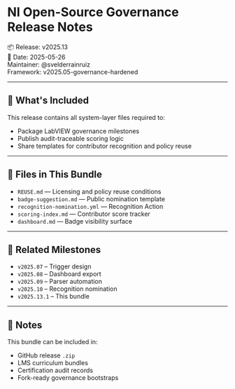 # NI Open-Source Governance Release Notes

📦 Release: v2025.13  
📅 Date: 2025-05-26  
Maintainer: @svelderrainruiz  
Framework: v2025.05-governance-hardened

---

## 🧱 What's Included

This release contains all system-layer files required to:
- Package LabVIEW governance milestones
- Publish audit-traceable scoring logic
- Share templates for contributor recognition and policy reuse

---

## 📂 Files in This Bundle

- `REUSE.md` — Licensing and policy reuse conditions
- `badge-suggestion.md` — Public nomination template
- `recognition-nomination.yml` — Recognition Action
- `scoring-index.md` — Contributor score tracker
- `dashboard.md` — Badge visibility surface

---

## 🔗 Related Milestones

- `v2025.07` – Trigger design  
- `v2025.08` – Dashboard export  
- `v2025.09` – Parser automation  
- `v2025.10` – Recognition nomination  
- `v2025.13.1` – This bundle

---

## 📘 Notes

This bundle can be included in:
- GitHub release `.zip`  
- LMS curriculum bundles  
- Certification audit records  
- Fork-ready governance bootstraps
